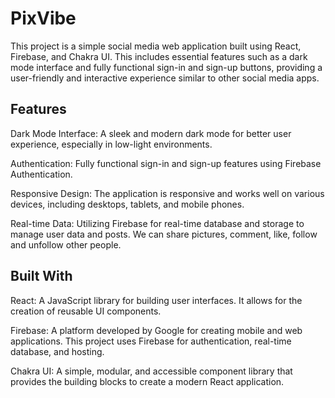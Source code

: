 # PixVibe

This project is a simple social media web application built using React, Firebase, and Chakra UI. This includes essential features such as a dark mode interface and fully functional sign-in and sign-up buttons, providing a user-friendly and interactive experience similar to other social media apps.

## Features

Dark Mode Interface: A sleek and modern dark mode for better user experience, especially in low-light environments.

Authentication: Fully functional sign-in and sign-up features using Firebase Authentication.

Responsive Design: The application is responsive and works well on various devices, including desktops, tablets, and mobile phones.

Real-time Data: Utilizing Firebase for real-time database and storage to manage user data and posts. We can share pictures, comment, like, follow and unfollow other people.

## Built With

React: A JavaScript library for building user interfaces. It allows for the creation of reusable UI components.

Firebase: A platform developed by Google for creating mobile and web applications. This project uses Firebase for authentication, real-time database, and hosting.

Chakra UI: A simple, modular, and accessible component library that provides the building blocks to create a modern React application.
